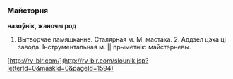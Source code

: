 ### Майстэрня
**назоўнік, жаночы род**

1. Вытворчае памяшканне. Сталярная м. М. мастака. 2. Аддзел цэха ці завода. Інструментальная м. || прыметнік: майстэрневы.

<a rel="author">[http://rv-blr.com/](http://rv-blr.com/slounik.jsp?letterId=0&maskId=0&pageId=1594)</a>
